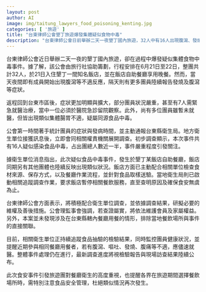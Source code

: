 ```yaml
---
layout: post
author: AI
image: img/taitung_lawyers_food_poisoning_kenting.jpg
categories: [ '旅遊' ]
title: "台東律師公會墾丁旅遊爆發集體疑似食物中毒"
description: "台東律師公會日前舉辦二天一夜墾丁國內旅遊，32人中有16人出現腹瀉、發燒等疑似集體食物中毒症狀，7人需緊急就醫。事件發生於當地知名飯店自助餐，已引起衛生單位和旅遊餐飲業界重視。目前相關單位正積極調查食材來源、檢驗食品樣本，飯店已配合停供餐飲服務並接受全面檢查，詳細中毒原因待進一步檢驗結果公布。"
---
```

台東律師公會近日舉辦二天一夜的墾丁國內旅遊，卻在過程中爆發疑似集體食物中毒事件。據了解，該公會由旅行社協助籌劃，行程安排在6月21日至22日，整團共計32人，於21日入住墾丁一間知名飯店，並在飯店自助餐廳享用晚餐。然而，當天夜間即有成員開始出現腹瀉等不適反應，隔天則有更多團員陸續報告發燒及腹瀉等症狀。

返程回到台東市區後，症狀更加明顯與擴大，部分團員狀況嚴重，甚至有7人需緊急就醫治療，當中一位必須於醫院急診留院觀察。此外，尚有多位團員雖暫未就醫，但皆出現類似集體腸胃不適，疑屬同源食品中毒。

公會第一時間著手統計團員的症狀與發病時間，並主動通報台東縣衛生局。地方衛生單位接獲訊息後，立即會同相關權責機關展開調查。初步調查顯示，本次事件共有16人疑似感染食品中毒，占出團總人數近一半，事件嚴重程度引發關注。

據衛生單位消息指出，此次疑似食品中毒事件，發生於墾丁某飯店自助餐廳，飯店同期另有其他團體也陸續反映出現類似狀況。飯店方面已主動配合相關單位檢查食材來源、保存方式，以及餐廳作業流程，並針對食品取樣送驗。當地衛生局則已啟動相關追蹤調查作業，要求飯店暫停相關餐飲服務，直至查明原因及確保食安無虞為止。

台東律師公會方面表示，將積極配合衛生單位調查，並依據調查結果，研擬必要的維權及善後措施。公會理監事會強調，若查證屬實，將依法維護會員及家屬權益。另外，本案並未發現涉及在台東縣轄內餐廳用餐的情形，排除當地餐飲場所與事件的直接關聯。

目前，相關衛生單位正持續追蹤食品抽驗的檢驗結果，同時監控團員健康狀況，並提醒近期參與相同餐廳用餐者，若有腹瀉、嘔吐、發燒、腹痛等不適，應儘速就醫。整體事件處理仍在進行，最新調查進度將視檢驗報告與現場訪查結果陸續公布。

此次食安事件引發旅遊團對餐廳衛生的高度重視，也提醒各界在旅遊期間選擇餐飲場所時，需特別注意食品安全管理，杜絕類似情況再次發生。